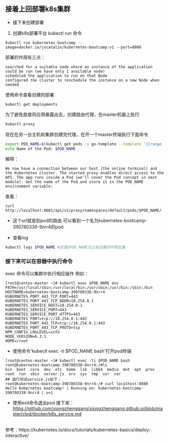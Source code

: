 ## 接着上回部署k8s集群
* 接下来创建部署
1. 创建k8s部署平台 kubectl run 命令
```
kubectl run kubernetes-bootcamp --image=docker.io/jocatalin/kubernetes-bootcamp:v1 --port=8080
```
部署的作用有三点：
```
searched for a suitable node where an instance of the application could be run (we have only 1 available node)
scheduled the application to run on that Node
configured the cluster to reschedule the instance on a new Node when needed
```
使用命令查看创建的部署
 ```
kubectl get deployments
```
为了避免直接将应用暴露出去，创建路由代理，在master机器上执行
```sh
kubectl proxy
```
现在在另一台主机和集群创建完代理，在开一个master终端执行下面命令
```sh
export POD_NAME=$(kubectl get pods -o go-template --template '{{range .items}}{{.metadata.name}}{{"\n"}}{{end}}')
echo Name of the Pod: $POD_NAME
```
解释：
```
We now have a connection between our host (the online terminal) and the Kubernetes cluster. The started proxy enables direct access to the API. The app runs inside a Pod (we'll cover the Pod concept in next module). Get the name of the Pod and store it in the POD_NAME environment variable:
```
查看：
```
curl http://localhost:8001/api/v1/proxy/namespaces/default/pods/$POD_NAME/
```
* 这个url就是到pod的路由 可以看到一个名为kubernetes-bootcamp-390780338-9nrr4的pod

* 查看log
```sh
kubectl logs $POD_NAME #这里$POD_NAME为之前设置的环境变量
```
### 接下来可以在容器中执行命令
exec 命令可以集群中执行相应操作
例如：
```
[root@centos-master ~]# kubectl exec $POD_NAME env
PATH=/usr/local/sbin:/usr/local/bin:/usr/sbin:/usr/bin:/sbin:/bin
HOSTNAME=kubernetes-bootcamp-390780338-9nrr4
KUBERNETES_PORT_443_TCP_PORT=443
KUBERNETES_PORT_443_TCP_ADDR=10.254.0.1
KUBERNETES_SERVICE_HOST=10.254.0.1
KUBERNETES_SERVICE_PORT=443
KUBERNETES_SERVICE_PORT_HTTPS=443
KUBERNETES_PORT=tcp://10.254.0.1:443
KUBERNETES_PORT_443_TCP=tcp://10.254.0.1:443
KUBERNETES_PORT_443_TCP_PROTO=tcp
NPM_CONFIG_LOGLEVEL=info
NODE_VERSION=6.3.1
HOME=/root
```
* 使用命令'kubectl exec -ti $POD_NAME bash'打开pod终端
```
[root@centos-master ~]# kubectl exec -ti $POD_NAME bash
root@kubernetes-bootcamp-390780338-9nrr4:/#ls
bin  boot  core  dev  etc  home  lib  lib64  media  mnt  opt  proc  root  run  sbin  server.js	srv  sys  tmp  usr  var
## 运行测试service.js如下：
root@kubernetes-bootcamp-390780338-9nrr4:/# curl localhost:8080
Hello Kubernetes bootcamp! | Running on: kubernetes-bootcamp-390780338-9nrr4 | v=1
```
* 使用exit命令退出pod
接下来：https://github.com/xiongzhenggang/xiongzhenggang.github.io/blob/master/clod/docker/k8s_service.md
</br>
参考：https://kubernetes.io/docs/tutorials/kubernetes-basics/deploy-interactive/
